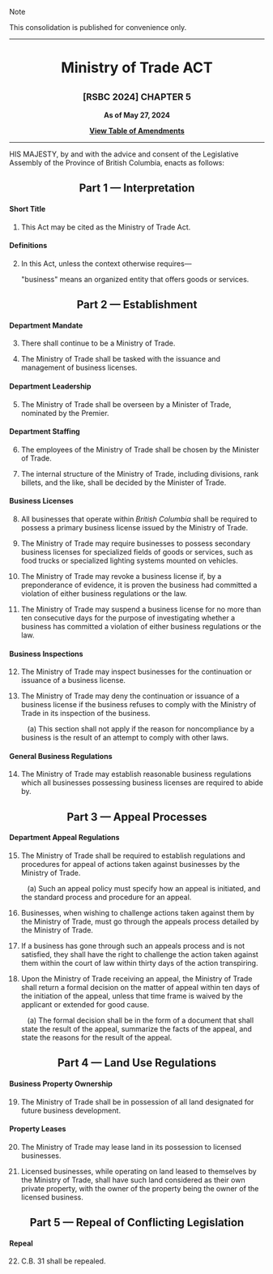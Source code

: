 > [!note]
> This consolidation is published for convenience only.

<div align="center">

<hr/>

<h1>Ministry of Trade ACT</h1>

<h2><small>[RSBC 2024] CHAPTER 5</small></h2>

**As of May 27, 2024**

[**View Table of Amendments**](./README.md)

<hr/>

</div>

HIS MAJESTY, by and with the advice and consent of the Legislative Assembly of the Province of British Columbia, enacts as follows:

<div align="center">
<h2>Part 1 — Interpretation</h2>
</div>

#### Short Title

1. This Act may be cited as the Ministry of Trade Act.

#### Definitions

2. In this Act, unless the context otherwise requires—

    "business" means an organized entity that offers goods or services.

<div align="center">
<h2>Part 2 — Establishment</h2>
</div>

#### Department Mandate

3. There shall continue to be a Ministry of Trade.

4. The Ministry of Trade shall be tasked with the issuance and management of business licenses.

#### Department Leadership

5. The Ministry of Trade shall be overseen by a Minister of Trade, nominated by the Premier.

#### Department Staffing

6. The employees of the Ministry of Trade shall be chosen by the Minister of Trade.

7. The internal structure of the Ministry of Trade, including divisions, rank billets, and the like, shall be decided by the Minister of Trade.

#### Business Licenses

8. All businesses that operate within *British Columbia* shall be required to possess a primary business license issued by the Ministry of Trade.

9. The Ministry of Trade may require businesses to possess secondary business licenses for specialized fields of goods or services, such as food trucks or specialized lighting systems mounted on vehicles.

10. The Ministry of Trade may revoke a business license if, by a preponderance of evidence, it is proven the business had committed a violation of either business regulations or the law.

11. The Ministry of Trade may suspend a business license for no more than ten consecutive days for the purpose of investigating whether a business has committed a violation of either business regulations or the law.

#### Business Inspections

12. The Ministry of Trade may inspect businesses for the continuation or issuance of a business license.

13. The Ministry of Trade may deny the continuation or issuance of a business license if the business refuses to comply with the Ministry of Trade in its inspection of the business.

    &nbsp;&nbsp;&nbsp;(a) This section shall not apply if the reason for noncompliance by a business is the result of an attempt to comply with other laws.

#### General Business Regulations

14. The Ministry of Trade may establish reasonable business regulations which all businesses possessing business licenses are required to abide by.


<div align="center">
<h2>Part 3 — Appeal Processes</h2>
</div>

#### Department Appeal Regulations

15. The Ministry of Trade shall be required to establish regulations and procedures for appeal of actions taken against businesses by the Ministry of Trade.

    &nbsp;&nbsp;&nbsp;(a) Such an appeal policy must specify how an appeal is initiated, and the standard process and procedure for an appeal.

16. Businesses, when wishing to challenge actions taken against them by the Ministry of Trade, must go through the appeals process detailed by the Ministry of Trade.

17. If a business has gone through such an appeals process and is not satisfied, they shall have the right to challenge the action taken against them within the court of law within thirty days of the action transpiring.

18. Upon the Ministry of Trade receiving an appeal, the Ministry of Trade shall return a formal decision on the matter of appeal within ten days of the initiation of the appeal, unless that time frame is waived by the applicant or extended for good cause.

    &nbsp;&nbsp;&nbsp;(a) The formal decision shall be in the form of a document that shall state the result of the appeal, summarize the facts of the appeal, and state the reasons for the result of the appeal.


<div align="center">
<h2>Part 4 — Land Use Regulations</h2>
</div>

#### Business Property Ownership

19. The Ministry of Trade shall be in possession of all land designated for future business development.

#### Property Leases

20. The Ministry of Trade may lease land in its possession to licensed businesses.

21. Licensed businesses, while operating on land leased to themselves by the Ministry of Trade, shall have such land considered as their own private property, with the owner of the property being the owner of the licensed business.

<div align="center">
<h2>Part 5 — Repeal of Conflicting Legislation</h2>
</div>

#### Repeal

22. C.B. 31 shall be repealed.
